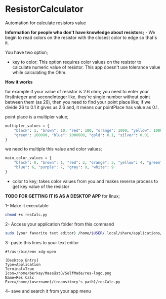 # ResistorCalculator

Automation for calculate resistors value

**Information for people who don't have knowledge about resistors;**
        - We begin to read colors on the resistor with the closest color to edge so that's it.

You have two option;

- key to color;
This option requires color values on the resistor to calculate numeric value of resistor. This app doesn't use tolerance value while calculating the Ohm.

        
**How it works**


for example if your value of resistor is 2.6 ohm;
  you need to enter your firstInteger and secondInteger like, 
  they're single number without point between them (as 26),
  then you need to find your point place like;
  if we divide 26 to 0.1 it gives us 2.6 and,
  it means our pointPlace has value as 0.1.
  

point place is a multipler value;
```py
multipler_values = {
    "black": 1, "brown": 10, "red": 100, "orange": 1000, "yellow": 10000,
    "green": 100000, "blue": 1000000, "gold": 0.1, "silver": 0.01
}
```

we need to multiple this value and color values;
```py
main_color_values = {
    "black": 0, "brown": 1, "red": 2, "orange": 3, "yellow": 4, "green": 5,
    "blue": 6, "purple": 7, "gray": 8, "white": 9
}
```


- color to key;
        takes color values from you and makes reverse process to get key value of the resistor


**TODO FOR GETTING IT IS AS A DESKTOP APP**
for linux;


1- Make it executable 

```sh
chmod +x resCalc.py
```

2- Access your application folder from this command


```sh
sudo (your favorite text editor) /home/$USER/.local/share/applications/resCalc.desktop
```
3- paste this lines to your text editor
```vim
#!/usr/bin/env xdg-open

[Desktop Entry]
Type=Application
Terminal=True
Icon=/home/berkay/Masaüstü/SelfMade/res-logo.png
Name=Res Calc
Exec=/home/(username)/(repository's path)/resCalc.py
```
4- save and search it from your app menu
